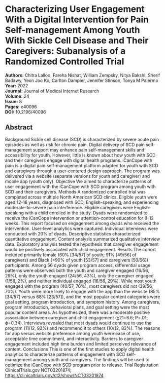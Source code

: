 # Characterizing User Engagement With a Digital Intervention for Pain Self-management Among Youth With Sickle Cell Disease and Their Caregivers: Subanalysis of a Randomized Controlled Trial

**Authors:** Chitra Lalloo, Fareha Nishat, William Zempsky, Nitya Bakshi, Sherif Badawy, Yeon Joo Ko, Carlton Dampier, Jennifer Stinson, Tonya M Palermo  
**Year:** 2022  
**Journal:** Journal of Medical Internet Research  
**Volume:** 24  
**Issue:** 8  
**Pages:** e40096  
**DOI:** 10.2196/40096  

## Abstract
Background            Sickle cell disease (SCD) is characterized by severe acute pain episodes as well as risk for chronic pain. Digital delivery of SCD pain self-management support may enhance pain self-management skills and accessibility for youth. However, little is known about how youth with SCD and their caregivers engage with digital health programs. iCanCope with pain is a digital pain self-management platform adapted for youth with SCD and caregivers through a user-centered design approach. The program was delivered via a website (separate versions for youth and caregiver) and mobile app (youth only).                                Objective            We aimed to characterize patterns of user engagement with the iCanCope with SCD program among youth with SCD and their caregivers.                                Methods            A randomized controlled trial was completed across multiple North American SCD clinics. Eligible youth were aged 12-18 years, diagnosed with SCD, English-speaking, and experiencing moderate-to-severe pain interference. Eligible caregivers were English-speaking with a child enrolled in the study. Dyads were randomized to receive the iCanCope intervention or attention-control education for 8-12 weeks. This report focused on engagement among dyads who received the intervention. User-level analytics were captured. Individual interviews were conducted with 20% of dyads. Descriptive statistics characterized quantitative engagement. Content analysis summarized qualitative interview data. Exploratory analysis tested the hypothesis that caregiver engagement would be positively associated with child engagement.                                Results            The cohort included primarily female (60% [34/57] of youth; 91% [49/56] of caregivers) and Black (>90% of youth [53/57] and caregivers [50/56]) participants. Among 56 dyads given program access, differential usage patterns were observed: both the youth and caregiver engaged (16/56, 29%), only the youth engaged (24/56, 43%), only the caregiver engaged (1/56, 2%), and neither individual engaged (16/56, 29%). While most youth engaged with the program (40/57, 70%), most caregivers did not (39/56, 70%). Youth were more likely to engage with the app than the website (85% [34/57] versus 68% [23/57]), and the most popular content categories were goal setting, program introduction, and symptom history. Among caregivers, program introduction, behavioral plans, and goal setting were the most popular content areas. As hypothesized, there was a moderate positive association between caregiver and child engagement (χ21=6.6; P=.01; ϕ=0.34). Interviews revealed that most dyads would continue to use the program (11/12, 92%) and recommend it to others (10/12, 83%). The reasons for app versus website preference among youth were ease of use, acceptable time commitment, and interactivity. Barriers to caregiver engagement included high time burden and limited perceived relevance of content.                                Conclusions            This is one of the first studies to apply digital health analytics to characterize patterns of engagement with SCD self-management among youth and caregivers. The findings will be used to optimize the iCanCope with SCD program prior to release.                                Trial Registration            ClinicalTrials.gov NCT03201874; https://clinicaltrials.gov/ct2/show/NCT03201874

